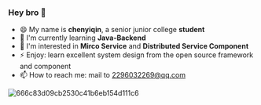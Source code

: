 ### Hey bro 👋

<!--
**Daydreamer-ia/Daydreamer-ia** is a ✨ _special_ ✨ repository because its `README.md` (this file) appears on your GitHub profile.

Here are some ideas to get you started:

- 🔭 I’m currently working on ...
- 🌱 I’m currently learning ...
- 👯 I’m looking to collaborate on ...
- 🤔 I’m looking for help with ...
- 💬 Ask me about ...
- 📫 How to reach me: ...
- 😄 Pronouns: ...
- ⚡ Fun fact: ...
-->

- 😄 My name is **chenyiqin**, a senior junior college **student**
- 🔭 I'm currently learning **Java-Backend**
- 📖 I'm interested in **Mirco Service** and **Distributed Service Component**
- ⚡ Enjoy: learn excellent system design from the open source framework and component
- 📫 How to reach me: mail to 2296032269@qq.com

![666c83d09cb2530c41b6eb154d111c6](https://github.com/Daydreamer-ia/Daydreamer-ia/assets/83362909/f6f48db6-469c-4e98-acd3-531b7a8d6b86)


